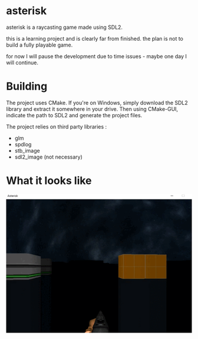 # asterisk
asterisk is a raycasting game made using SDL2.

this is a learning project and is clearly far from finished.
the plan is not to build a fully playable game.

for now I will pause the development due to time issues - maybe one day I will continue.


# Building

The project uses CMake.
If you're on Windows, simply download the SDL2 library and extract it somewhere in your drive.
Then using CMake-GUI, indicate the path to SDL2 and generate the project files.

The project relies on third party libraries :
- glm
- spdlog
- stb_image
- sdl2_image (not necessary)

# What it looks like

![GIF](https://github.com/brokenyouth/asterisk/blob/main/show1.gif)
